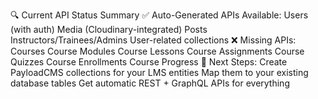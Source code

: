 🔍 Current API Status Summary
✅ Auto-Generated APIs Available:
Users (with auth)
Media (Cloudinary-integrated)
Posts
Instructors/Trainees/Admins
User-related collections
❌ Missing APIs:
Courses
Course Modules
Course Lessons
Course Assignments
Course Quizzes
Course Enrollments
Course Progress
🎯 Next Steps:
Create PayloadCMS collections for your LMS entities
Map them to your existing database tables
Get automatic REST + GraphQL APIs for everything